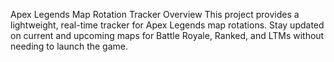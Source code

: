 Apex Legends Map Rotation Tracker
Overview
This project provides a lightweight, real-time tracker for Apex Legends map rotations. Stay updated on current and upcoming maps for Battle Royale, Ranked, and LTMs without needing to launch the game.

